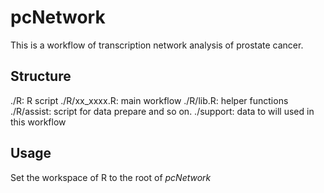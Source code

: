 # pcNetwork

This is a workflow of transcription network analysis of prostate cancer.

## Structure
./R: R script
./R/xx_xxxx.R: main workflow
./R/lib.R: helper functions
./R/assist: script for data prepare and so on.
./support: data to will used in this workflow


## Usage
Set the workspace of R to the root of *pcNetwork*
